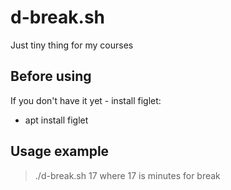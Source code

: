 # d-break.sh

Just tiny thing for my courses

## Before using 
If you don't have it yet - install figlet:
* apt install figlet

## Usage example
> ./d-break.sh 17
where 17 is minutes for break
